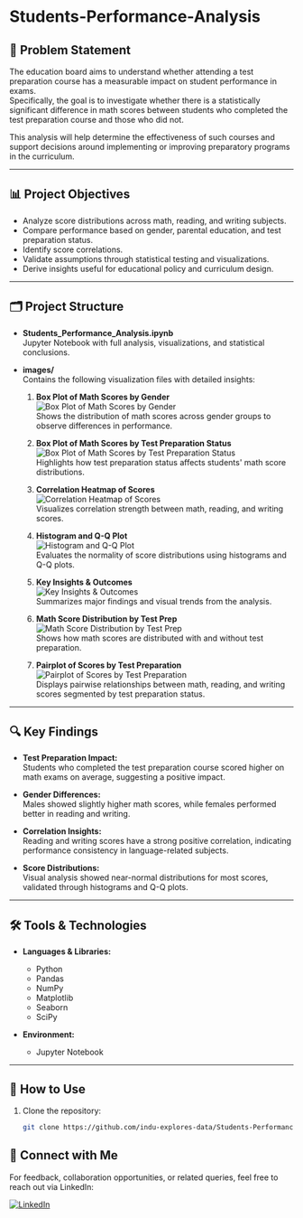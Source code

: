 # Students-Performance-Analysis

## 🎯 Problem Statement

The education board aims to understand whether attending a test preparation course has a measurable impact on student performance in exams.  
Specifically, the goal is to investigate whether there is a statistically significant difference in math scores between students who completed the test preparation course and those who did not.

This analysis will help determine the effectiveness of such courses and support decisions around implementing or improving preparatory programs in the curriculum.

---

## 📊 Project Objectives

- Analyze score distributions across math, reading, and writing subjects.
- Compare performance based on gender, parental education, and test preparation status.
- Identify score correlations.
- Validate assumptions through statistical testing and visualizations.
- Derive insights useful for educational policy and curriculum design.

---

## 🗂️ Project Structure

- **Students_Performance_Analysis.ipynb**  
  Jupyter Notebook with full analysis, visualizations, and statistical conclusions.

- **images/**  
  Contains the following visualization files with detailed insights:

  1. **Box Plot of Math Scores by Gender**  
     ![Box Plot of Math Scores by Gender](images/Box%20Plot%20of%20Math%20Scores%20by%20Gender.png)  
     Shows the distribution of math scores across gender groups to observe differences in performance.

  2. **Box Plot of Math Scores by Test Preparation Status**  
     ![Box Plot of Math Scores by Test Preparation Status](images/Box%20Plot%20of%20Math%20Scores%20by%20Test%20Preparation%20Status.png)  
     Highlights how test preparation status affects students' math score distributions.

  3. **Correlation Heatmap of Scores**  
     ![Correlation Heatmap of Scores](images/Correlation%20Heatmap%20of%20Scores.png)  
     Visualizes correlation strength between math, reading, and writing scores.

  4. **Histogram and Q-Q Plot**  
     ![Histogram and Q-Q Plot](images/Histogram%20and%20Q-Q%20Plot.png)  
     Evaluates the normality of score distributions using histograms and Q-Q plots.

  5. **Key Insights & Outcomes**  
     ![Key Insights & Outcomes](images/Key%20Insights%20%26%20Outcomes.png)  
     Summarizes major findings and visual trends from the analysis.

  6. **Math Score Distribution by Test Prep**  
     ![Math Score Distribution by Test Prep](images/Math%20Score%20Distribution%20by%20Test%20Prep.png)  
     Shows how math scores are distributed with and without test preparation.

  7. **Pairplot of Scores by Test Preparation**  
     ![Pairplot of Scores by Test Preparation](images/Pairplot%20of%20Scores%20by%20Test%20Preparation.png)  
     Displays pairwise relationships between math, reading, and writing scores segmented by test preparation status.

---

## 🔍 Key Findings

- **Test Preparation Impact:**  
  Students who completed the test preparation course scored higher on math exams on average, suggesting a positive impact.

- **Gender Differences:**  
  Males showed slightly higher math scores, while females performed better in reading and writing.

- **Correlation Insights:**  
  Reading and writing scores have a strong positive correlation, indicating performance consistency in language-related subjects.

- **Score Distributions:**  
  Visual analysis showed near-normal distributions for most scores, validated through histograms and Q-Q plots.

---

## 🛠️ Tools & Technologies

- **Languages & Libraries:**  
  - Python  
  - Pandas  
  - NumPy  
  - Matplotlib  
  - Seaborn  
  - SciPy

- **Environment:**  
  - Jupyter Notebook  

---

## 📁 How to Use

1. Clone the repository:
   ```bash
   git clone https://github.com/indu-explores-data/Students-Performance-Analysis.git

## 🔗 Connect with Me

For feedback, collaboration opportunities, or related queries, feel free to reach out via LinkedIn:

[![LinkedIn](https://img.shields.io/badge/LinkedIn-Profile-blue?logo=linkedin)](https://www.linkedin.com/in/indu-r-3a3767170/)








